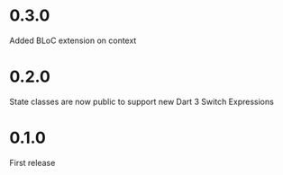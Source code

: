 # 0.3.0

Added BLoC extension on context

# 0.2.0

State classes are now public to support new Dart 3 Switch Expressions

# 0.1.0

First release
